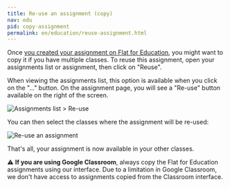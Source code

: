 ```yaml
---
title: Re-use an assignment (copy)
nav: edu
pid: copy-assignment
permalink: en/education/reuse-assignment.html
---
```


Once [you created your assignment on Flat for Education](/help/en/education/assignments-activities.html), you might want to copy it if you have multiple classes. To reuse this assignment, open your assignments list or assignment, then click on "Reuse".

When viewing the assignments list, this option is available when you click on the "..." button. On the assignment page, you will see a "Re-use" button available on the right of the screen.

![Assignments list > Re-use](/help/assets/img/edu/class-assignments-list-card-dropdown.png)

You can then select the classes where the assignment will be re-used:

![Re-use an assignment](/help/assets/img/edu/class-assignment-re-use.png)

That's all, your assignment is now available in your other classes.

⚠️ **If you are using Google Classroom**, always copy the Flat for Education assignments using our interface. Due to a limitation in Google Classroom, we don't have access to assignments copied from the Classroom interface.